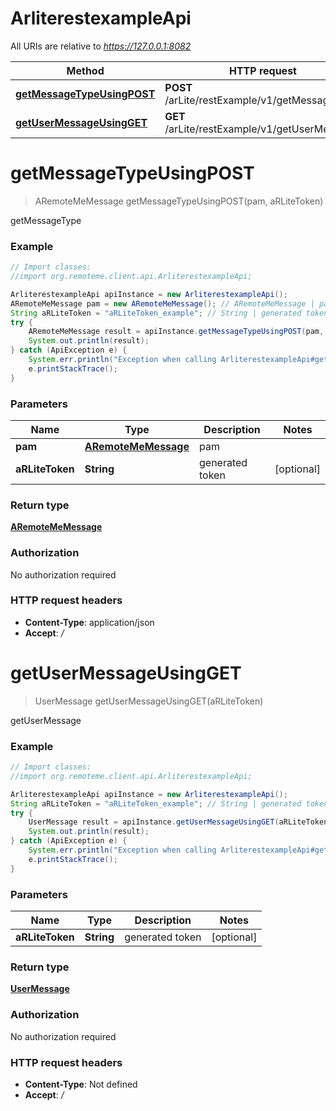 # ArliterestexampleApi

All URIs are relative to *https://127.0.0.1:8082*

Method | HTTP request | Description
------------- | ------------- | -------------
[**getMessageTypeUsingPOST**](ArliterestexampleApi.md#getMessageTypeUsingPOST) | **POST** /arLite/restExample/v1/getMessageType/ | getMessageType
[**getUserMessageUsingGET**](ArliterestexampleApi.md#getUserMessageUsingGET) | **GET** /arLite/restExample/v1/getUserMessage/ | getUserMessage


<a name="getMessageTypeUsingPOST"></a>
# **getMessageTypeUsingPOST**
> ARemoteMeMessage getMessageTypeUsingPOST(pam, aRLiteToken)

getMessageType

### Example
```java
// Import classes:
//import org.remoteme.client.api.ArliterestexampleApi;

ArliterestexampleApi apiInstance = new ArliterestexampleApi();
ARemoteMeMessage pam = new ARemoteMeMessage(); // ARemoteMeMessage | pam
String aRLiteToken = "aRLiteToken_example"; // String | generated token
try {
    ARemoteMeMessage result = apiInstance.getMessageTypeUsingPOST(pam, aRLiteToken);
    System.out.println(result);
} catch (ApiException e) {
    System.err.println("Exception when calling ArliterestexampleApi#getMessageTypeUsingPOST");
    e.printStackTrace();
}
```

### Parameters

Name | Type | Description  | Notes
------------- | ------------- | ------------- | -------------
 **pam** | [**ARemoteMeMessage**](ARemoteMeMessage.md)| pam |
 **aRLiteToken** | **String**| generated token | [optional]

### Return type

[**ARemoteMeMessage**](ARemoteMeMessage.md)

### Authorization

No authorization required

### HTTP request headers

 - **Content-Type**: application/json
 - **Accept**: */*

<a name="getUserMessageUsingGET"></a>
# **getUserMessageUsingGET**
> UserMessage getUserMessageUsingGET(aRLiteToken)

getUserMessage

### Example
```java
// Import classes:
//import org.remoteme.client.api.ArliterestexampleApi;

ArliterestexampleApi apiInstance = new ArliterestexampleApi();
String aRLiteToken = "aRLiteToken_example"; // String | generated token
try {
    UserMessage result = apiInstance.getUserMessageUsingGET(aRLiteToken);
    System.out.println(result);
} catch (ApiException e) {
    System.err.println("Exception when calling ArliterestexampleApi#getUserMessageUsingGET");
    e.printStackTrace();
}
```

### Parameters

Name | Type | Description  | Notes
------------- | ------------- | ------------- | -------------
 **aRLiteToken** | **String**| generated token | [optional]

### Return type

[**UserMessage**](UserMessage.md)

### Authorization

No authorization required

### HTTP request headers

 - **Content-Type**: Not defined
 - **Accept**: */*

